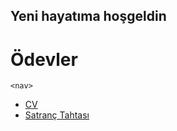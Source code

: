 ## Yeni hayatıma hoşgeldin

# Ödevler
    <nav>
   <ul>
	<li><a href="CV.html">CV
	<li><a href="satranc.html">Satranç Tahtası
